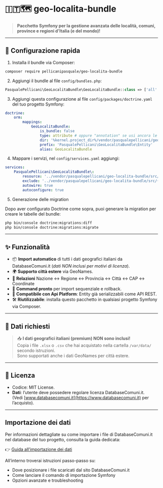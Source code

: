 # 🇮🇹🗺️ geo-localita-bundle

> **Pacchetto Symfony per la gestione avanzata delle località, comuni, province e regioni d'Italia (e del mondo)!**

---

## 🏁 Configurazione rapida

1. Installa il bundle via Composer:

```bash
composer require pellicanipasquale/geo-localita-bundle
```

2. Aggiungi il bundle al file `config/bundles.php`:

  ```php
  PasqualePellicani\GeoLocalitaBundle\GeoLocalitaBundle::class => ['all' => true],
  ```

3. Aggiungi questa configurazione al file `config/packages/doctrine.yaml` del tuo progetto Symfony:

```yaml
doctrine:
    orm:
        mappings:
            GeoLocalitaBundle:
                is_bundle: false
                type: attribute # oppure "annotation" se usi ancora le annotation
                dir: '%kernel.project_dir%/vendor/pasqualepellicani/geo-localita-bundle/src/Entity'
                prefix: 'PasqualePellicani\GeoLocalitaBundle\Entity'
                alias: GeoLocalitaBundle
```
4. Mappare i servizi, nel `config/services.yaml` aggiungi:

```yaml
services:
    PasqualePellicani\GeoLocalitaBundle\:
        resource: '../vendor/pasqualepellicani/geo-localita-bundle/src/*'
        exclude: '../vendor/pasqualepellicani/geo-localita-bundle/src/{Entity,Tests,Migrations,Kernel.php}'
        autowire: true
        autoconfigure: true
```

5. Generazione delle migration

Dopo aver configurato Doctrine come sopra, puoi generare la migration per creare le tabelle del bundle:

```bash
php bin/console doctrine:migrations:diff
php bin/console doctrine:migrations:migrate
```

---

## ✨ Funzionalità

- 📦 **Import automatico** di tutti i dati geografici italiani da DatabaseComuni.it (*dati NON inclusi per motivi di licenza*).
- 🌍 **Supporto città estere** via GeoNames.
- 🔗 **Relazioni** Nazione ↔ Regione ↔ Provincia ↔ Città ↔ CAP ↔ Coordinate
- 🚀 **Command pronto** per import sequenziale e rollback.
- 🧩 **Compatibile con Api Platform**: Entity già serializzabili come API REST.
- 🛠️ **Riutilizzabile**: installa questo pacchetto in qualsiasi progetto Symfony via Composer.

---

## 📂 Dati richiesti

> 📥 **I dati geografici italiani (premium) NON sono inclusi!**  
> Copia i file `.xlsx` o `.csv` che hai acquistato nella cartella `/var/data/` secondo istruzioni.  
> Sono supportati anche i dati GeoNames per città estere.

---

## 🚦 Licenza

- Codice: MIT License.
- **Dati**: l’utente deve possedere regolare licenza DatabaseComuni.it.  
  (Vedi [www.databasecomuni.it](https://www.databasecomuni.it) per l’acquisto).

---

## Importazione dei dati

Per informazioni dettagliate su come importare i file di DatabaseComuni.it nel database del tuo progetto, consulta la guida dedicata:

👉 [Guida all’importazione dei dati](IMPORT.md)

All’interno troverai istruzioni passo-passo su:
- Dove posizionare i file scaricati dal sito DatabaseComuni.it
- Come lanciare il comando di importazione Symfony
- Opzioni avanzate e troubleshooting